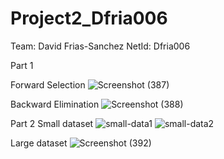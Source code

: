 # Project2_Dfria006
Team: David Frias-Sanchez 
NetId: Dfria006

Part 1

Forward Selection
![Screenshot (387)](https://github.com/user-attachments/assets/99480df6-3b74-468b-a098-29ab0754df56)


Backward Elimination
![Screenshot (388)](https://github.com/user-attachments/assets/4826845c-ead7-49e0-973b-8a80d42bb02b)

Part 2
Small dataset
![small-data1](https://github.com/user-attachments/assets/aded4cf4-e7f2-4e2a-802b-c2adc3b4095b)
![small-data2](https://github.com/user-attachments/assets/498a04fd-63dc-40d8-875c-50d285bb37e1)

Large dataset
![Screenshot (392)](https://github.com/user-attachments/assets/6bc51043-ba74-4b92-ac4f-9729e02902f0)
